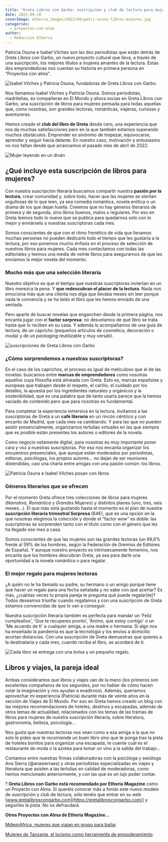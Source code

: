 ```yaml
---
title: "Greta Libros con Garbo: suscripción y club de lectura para mujeres"
date: 2022-09-10
coverImage: etheria_images/2022/09/patri-osuna-libros-mujeres.jpg
categories: 
  - proyectos-con-alma
author: 
  - Redaccion Etheria
---
```


Patricia Osuna e Isabel Vilches son las dos periodistas que están detrás de Greta Libros 
con Garbo, un nuevo proyecto cultural que lleva, a través de una suscripción, los 
mejores títulos a mujeres amantes de la lectura. Estas dos emprendedoras nos cuentan su 
historia en primera persona en “Proyectos con alma”. 

![Isabel Vilches y Patricia Osuna, fundadoras de Greta Libros con Garbo.](etheria_images/2022/09/patricia-osuna-isabel-vilches.jpg "Isabel Vilches y Patricia Osuna, fundadoras de Greta Libros con Garbo.")

Nos llamamos Isabel Vilches y Patricia Osuna. Somos periodistas, madrileñas, ex 
compañeras en El Mundo y ahora socias en Greta Libros con Garbo, una suscripción de 
libros para mujeres pensada para todas aquellas que, como nosotras, son grandes 
lectoras, románticas, viajeras, curiosas y aventureras. 

Hemos creado el **club del libro de Greta** desde cero, una experiencia que nos da 
muchas satisfacciones pero en la que también estamos superando muchos obstáculos. 
Emprender es sinónimo de tropezar, equivocarse, aprender y seguir hacia delante. En 
nuestro caso, motivación y entusiasmo no nos faltan desde que arrancamos el pasado mes 
de abril de 2022. 

![Mujer leyendo en un diván](etheria_images/2022/09/libros-mujeres.jpg "Una suscripción enfocada a mujeres lectoras.")

## ¿Qué incluye esta suscripción de libros para mujeres?

Con nuestra suscripción literaria buscamos compartir nuestra **pasión por la lectura**, 
crear comunidad y, sobre todo, hacer que las mujeres se sientan orgullosas de lo que 
leen, ya sea comedia romántica, novela erótica o un drama de los que dejan huella. 
Creemos que no hay géneros literarios de primera y de segunda, sino libros buenos, malos 
o regulares. Por eso en Greta leemos todo lo nuevo que se publica para quedarnos solo 
con lo mejor y enviárselo a nuestras suscriptoras cada mes. 

Somos conscientes de que con el ritmo frenético de vida que llevamos muchas personas no 
pueden dedicarle todo el tiempo que les gustaría a la lectura, por eso ponemos mucho 
énfasis en el proceso de selección de nuestros libros para mujeres. Cada mes contactamos 
con todas las editoriales y leemos una media de veinte libros para asegurarnos de que 
les enviamos la mejor novela del momento. 

### Mucho más que una selección literaria

Nuestro objetivo es que el tiempo que nuestras suscriptoras inviertan en un libro 
merezca la pena. Y **que redescubran el placer de la lectura**. Nada nos emociona más 
que una clienta nos diga que llevaba meses sin leer porque nada le convencía y se ha 
leído el libro que les hemos enviado de una sentada. 

Pero aparte de buscar novelas que enganchen desde la primera página, nos encanta jugar 
con el **factor sorpresa**: no desvelamos de qué libro se trata hasta que lo reciben en 
su casa. Y además lo acompañamos de una guía de lectura, de un capricho (pequeños 
artículos de cosmética, decoración o moda) y de un _packaging_ reutilizable y muy 
versátil. 

![suscripciones de Greta Libros con Garbo](etheria_images/2022/09/suscripcion-libros-regalo.jpg "Existen 3 suscripciones enfocadas a distintos géneros literarios.")

### ¿Cómo sorprendemos a nuestras suscriptoras?

En el caso de los caprichos, el proceso es igual de meticuloso que el de las novelas: 
buscamos entre **marcas de emprendedores** como nosotras aquellos cuya filosofía está 
alineada con Greta. Esto es, marcas españolas y europeas que trabajen desde el respeto, 
el cariño, el cuidado por los detalles, la apuesta por los ingredientes naturales y 
orgánicos y la sostenibilidad, que es una palabra que de tanto usarla parece que la 
hemos vaciado de contenido pero que para nosotras es fundamental. 

Para completar la experiencia inmersiva en la lectura, invitamos a las suscriptoras de 
Greta a un **café literario** en un rincón céntrico y con encanto de Madrid, que cada 
mes va cambiando. Y para las que no pueden asistir presencialmente, organizamos 
tertulias virtuales en las que siempre que es posible están presentes los autores o 
editores de la novela. 

Como negocio netamente digital, para nosotras es muy importante poner cara y voz a 
nuestras suscriptoras. Por eso nos encanta organizar los encuentros presenciales, que 
aunque están moderados por periodistas, editoras, psicólogas, los propios autores… no 
dejan de ser reuniones distendidas, casi una charla entre amigas con una pasión común: 
los libros. 

![Patricia Osuna e Isabel Vilches posan con libros](etheria_images/2022/09/patri-osuna-libros-mujeres.jpg "Suscripción y club de lectura, un nuevo emprendimiento cultural.")

### Géneros literarios que se ofrecen

Por el momento Greta ofrece tres colecciones de libros para mujeres (_Narrativa_, 
_Romántica_ y _Grandes Mujeres_) y distintos planes (uno, tres, seis meses…). El que más 
está gustando hasta el momento es el plan de nuestra **suscripción literaria trimestral 
Sorpresa** (84€), que es una opción en la que nosotras elegimos la colección y donde el 
“factor wow” es doble: las suscriptoras se sorprenden tanto con el título como con el 
género que les ha llegado ese mes a casa. 

Somos conscientes de que las mujeres son las grandes lectoras (un 69,6% frente al 59% de 
los hombres, según la Federación de Gremios de Editores de España). Y aunque nuestro 
proyecto es intrínsecamente femenino, nos encanta que los hombres descubran Greta, ya 
sea para darle una oportunidad a la novela romántica o para regalar. 

### El mejor regalo para mujeres lectoras

¿A quién no le ha llamado su padre, su hermano o un amigo porque tiene que hacer un 
regalo para una fecha señalada y no sabe con qué acertar? Es más, ¿cuántas veces tu 
propia pareja te pregunta qué puede regalar(te)? Todos deseamos triunfar cuando 
regalamos y con una suscripción de Greta estamos convencidas de que lo van a conseguir. 

Nuestra suscripción literaria también es perfecta para mandar un 'Feliz cumpleaños', 
'Que te recuperes pronto', 'Ánimo, que estoy contigo' o un 'Me acuerdo de ti' a 
cualquier amiga, a una madre o hermana. Si algo nos ha enseñado la pandemia es que la 
tecnología y los envíos a domicilio acortan distancias. Con una suscripción de Greta 
demuestras que quieres a la destinataria y cada mes, cuando reciba el libro, se acordará 
de ti. 

![Cada libro se entrega con una bolsa y un pequeño regalo.](etheria_images/2022/09/greta-libros-garbo.jpg "Cada libro se entrega con una bolsa, una guía de lectura y un pequeño regalo.")

## Libros y viajes, la pareja ideal

Ambas consideramos que libros y viajes van de la mano (los primeros son excelentes 
compañeros de los segundos, por no hablar de cómo hacen volar la imaginación y nos 
ayudan a evadirnos). Además, queríamos aprovechar mi experiencia (Patricia) durante más 
de veinte años en la sección de Viajes de El Mundo. Por eso en Greta hemos creado un 
blog con las mejores recomendaciones de hoteles, destinos y escapadas, además de otros 
temas de actualidad, relacionados con los temas de las tramas de libros para mujeres de 
nuestra suscripción literaria, sobre literatura, gastronomía, belleza, psicología… 

Nos gusta que nuestras lectoras nos vean como a esa amiga a la que no solo le pides que 
te recomiende un buen libro sino que te ponga tras la pista de hoteles bonitos para 
organizar una escapada, te cuente cuál es el restaurante de moda o la azotea para tomar 
un vino a la salida del trabajo… 

Contamos entre nuestras firmas colaboradoras con la psicóloga y sexóloga Ana Sierra 
(@anasierraes) y otras periodistas especializadas en viajes y literatura que asisten a 
las tertulias en calidad de moderadoras, como hemos mencionado anteriormente, y con las 
que es un lujo poder contar. 

? **Greta Libros con Garbo está recomendado por Etheria Magazine** como un Proyecto con 
Alma. Si queréis conocer más a fondo este nuevo modelo de suscripción y club de lectura, 
sólo tenéis que entrar en su web [www.gretalibroscongarbo.com](https://gretalibroscongarbo.com/) 
y seguirles la pista. No os defraudará. 

**Otros Proyectos con Alma de Etheria Magazine...** 

[MdjemAfrica, mujeres que viajan en grupo para 
bailar](https://etheriamagazine.com/2022/05/25/mdjemafrica-viajes-mujeres-baile/). 

[Mujeres de Tanzania, el turismo como herramienta de 
empoderamiento](https://etheriamagazine.com/2022/03/07/empoderar-con-el-turismo-mujeres-de-tanzania/).

